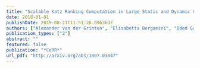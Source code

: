 ```yaml
---
title: "Scalable Katz Ranking Computation in Large Static and Dynamic Graphs"
date: 2018-01-01
publishDate: 2019-08-21T11:51:26.096363Z
authors: ["Alexander van der Grinten", "Elisabetta Bergamini", "Oded Green", "David A. Bader", "Henning Meyerhenke"]
publication_types: ["2"]
abstract: ""
featured: false
publication: "*CoRR*"
url_pdf: "http://arxiv.org/abs/1807.03847"
---
```


